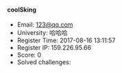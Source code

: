 #### coolSking  

* Email: 123@qq.com  
* University: 哈哈哈  
* Register Time: 2017-08-16 13:11:57  
* Register IP: 159.226.95.66  
* Score: 0  
* Solved challenges: 

